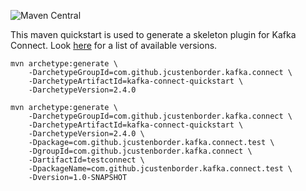 ![Maven Central](https://img.shields.io/maven-central/v/com.github.jcustenborder.kafka.connect/kafka-connect-quickstart.svg)

This maven quickstart is used to generate a skeleton plugin for Kafka Connect. Look 
[here](https://search.maven.org/search?q=g:com.github.jcustenborder.kafka.connect%20AND%20a:kafka-connect-quickstart&core=gav) 
for a list of available versions.


```
mvn archetype:generate \
    -DarchetypeGroupId=com.github.jcustenborder.kafka.connect \
    -DarchetypeArtifactId=kafka-connect-quickstart \
    -DarchetypeVersion=2.4.0
```

```
mvn archetype:generate \
    -DarchetypeGroupId=com.github.jcustenborder.kafka.connect \
    -DarchetypeArtifactId=kafka-connect-quickstart \
    -DarchetypeVersion=2.4.0 \
    -Dpackage=com.github.jcustenborder.kafka.connect.test \
    -DgroupId=com.github.jcustenborder.kafka.connect \
    -DartifactId=testconnect \
    -DpackageName=com.github.jcustenborder.kafka.connect.test \
    -Dversion=1.0-SNAPSHOT
```

